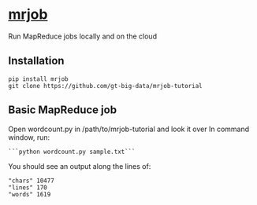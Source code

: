 # [mrjob](https://pythonhosted.org/mrjob/index.html)
Run MapReduce jobs locally and on the cloud
## Installation
<pre><code>pip install mrjob
git clone https://github.com/gt-big-data/mrjob-tutorial
</code></pre>
## Basic MapReduce job
Open wordcount.py in /path/to/mrjob-tutorial and look it over
In command window, run: 
<pre><code>```python wordcount.py sample.txt```</code></pre>
You should see an output along the lines of:
<pre><code>"chars" 10477
"lines" 170
"words" 1619
</code></pre>
